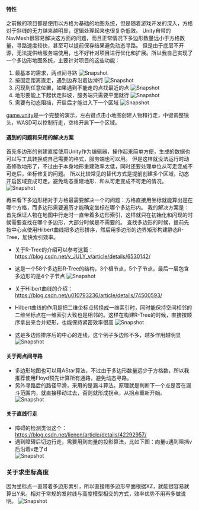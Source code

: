 #### 特性
之前做的项目都是使用以方格为基础的地图系统，但是随着游戏开发的深入，方格对于斜线的无力越来越明显，逻辑处理起来也很复杂低效。
Unity自带的NavMesh很容易解决这方面的问题，而且正常情况下多边形数量远小于方格数量，寻路速度较快，甚至可以提前保存结果避免动态寻路。
但是由于底层不开源，无法提供给服务端使用，也不好针对项目进行优化和扩展。所以我自己实现了一个多边形地图系统，主要针对项目的这些功能：

1. 最基本的需求，两点间寻路
![Snapshot](./Snapshots/1.path.png)
2. 按固定距离直走，遇到边界沿着边滑行
![Snapshot](./Snapshots/2.towards.png)
3. 闪现到任意位置，如果遇到不能走的点找最近的点
![Snapshot](./Snapshots/3.position.png)
4. 地形要能上下起伏走斜坡，服务端只需要平面就行
![Snapshot](./Snapshots/4.height.png)
5. 需要有动态阻挡，开启后才能进入下一个区域
![Snapshot](./Snapshots/5.area.png)

[game.unity](https://github.com/genechiu/NavMesh/tree/master/Assets/Scenes)是一个完整的演示，左右键点击小地图创建人物和行走，中键调整镜头，WASD可以控制行走，空格开启下一个区域。

#### 遇到的问题和采用的解决方案
首先多边形的创建直接使用Unity作为编辑器，操作起来简单方便，生成的数据也可以写工具转换成自己需要的格式，服务端也可以用。
但是这样就没法运行时动态修改地形了，不过由于本身地形重建效率太低，同时还要处理单位从可走变成不可走后，坐标修复的问题。
所以比较常见的替代方式是提前创建多个区域，动态开启区域变成可走。避免动态重建地形、和从可走变成不可走的情况。
![Snapshot](./Snapshots/6.editor.png)

再来看下多边形相对于方格最需要解决一个的问题：方格直接用坐标就能算出是在哪个方格，而多边形需要遍历才能确定坐标在哪个多边形内。
我的解决方案是：首先保证人物在地图中行走时一直带着多边形索引，这样就只在初始化和闪现的时候需要查找在哪个多边形，大部分时候是不需要的。
查找多边形的时候，提前先按中心点使用Hilbert曲线把多边形排序，然后用多边形的边界矩形构建静态R-Tree，加快索引效率。

- 关于R-Tree的介绍可以参考这篇：https://blog.csdn.net/v_JULY_v/article/details/6530142/
- 这是一个58个多边形R-Tree的结构，3个根节点，5个子节点，最后一层包含多边形的是4个子节点
![Snapshot](./Snapshots/7.rtree.png)</br>

- 关于Hilbert曲线的介绍：https://blog.csdn.net/u010793236/article/details/74500593/
- Hilbert曲线的作用是把二维坐标点转换成一维索引时，同时能保持空间相邻的二维坐标点在一维索引大致也是相邻的。这样在构建R-Tree的时候，直接按顺序拿出来合并矩形，也能保持紧密效率很高
![Snapshot](./Snapshots/7.hilbert.png)
- 这是多边形排序后的中心的连线，这个例子多边形不多，越多作用越明显
![Snapshot](./Snapshots/7.center.png)

#### 关于两点间寻路
- 多边形地图也可以用AStar算法，不过由于多边形数量远少于方格数，所以我推荐使用Floyd预先计算所有通路，避免动态寻路。
- 另外寻路后的路径平滑，采用的是漏斗算法。原理就是判断下一个点是否在漏斗范围内，就直接移动过去，否则就形成拐点，从拐点重新开始。
![Snapshot](./Snapshots/8.funnel.png)

#### 关于直线行走
- 障碍的检测类似这个：https://blog.csdn.net/lienen/article/details/42292957/</br>
- 遇到障碍后切边行走，需要用到向量的投影算法，比如下图：向量u遇到阻挡v后沿着v走了d</br>
![Snapshot](./Snapshots/9.projection.png)

### 关于求坐标高度
因为坐标点一直带着多边形索引，所以直接用多边形平面根据XZ，就能很容易就算出Y来。相对于常规的发射线与高度模型相交的方式，效率优势不用再多做说明。
![Snapshot](./Snapshots/10.y.png)
